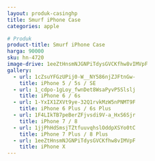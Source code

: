 ```yaml
---
layout: produk-casinghp
title: Smurf iPhone Case
categories: apple

# Produk
product-title: Smurf iPhone Case
harga: 90000
sku: hn-4720
image-drive: 1eeZtHnsmNJGNPiTdysGVCKfhw8vIMVpF
gallery:
  - url: 1cZsuYFGzUPij0-W__NY586njZJFtnGw-
    title: iPhone 5 / 5s / SE
  - url: 1_cdpo-1gLoy_fwnDet8WsaPyvP5Slslj
    title: iPhone 6 / 6s
  - url: 1-YxIX1ZXVt9ye-32Q1rvkMzW5nPNMT9F
    title: iPhone 6 Plus / 6s Plus
  - url: 1F4LIkTB7peBerZFjvsdi9V-a_HxS6Sjr
    title: iPhone 7 / 8
  - url: 1jjPhHdSmsjTZtfuuvqhslOddpXSYo0tC
    title: iPhone 7 Plus / 8 Plus
  - url: 1eeZtHnsmNJGNPiTdysGVCKfhw8vIMVpF
    title: iPhone X
---
```

